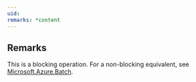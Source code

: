```yaml
---
uid: 
remarks: *content
---
```

## Remarks  
 This is a blocking operation. For a non-blocking equivalent, see [Microsoft.Azure.Batch](assetId:///N:Microsoft.Azure.Batch?qualifyHint=False&autoUpgrade=True).